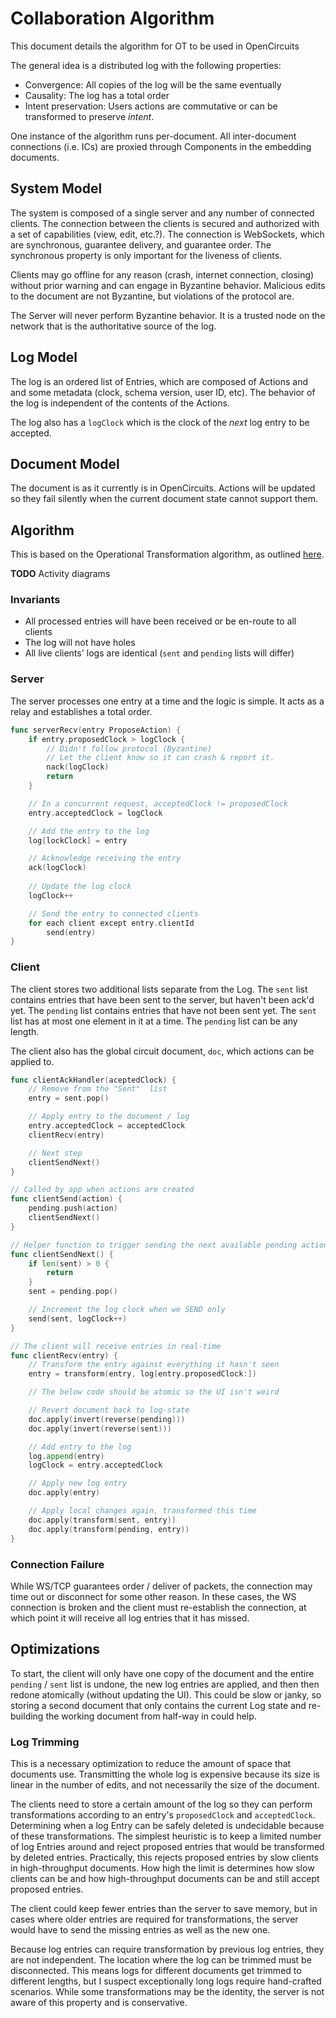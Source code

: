 # Collaboration Algorithm
This document details the algorithm for OT to be used in OpenCircuits

The general idea is a distributed log with the following properties:
- Convergence: All copies of the log will be the same eventually
- Causality: The log has a total order
- Intent preservation: Users actions are commutative or can be transformed to preserve _intent_.

One instance of the algorithm runs per-document.  All inter-document connections (i.e. ICs) are proxied through Components in the embedding documents.

## System Model
The system is composed of a single server and any number of connected clients.  The connection between the clients is secured and authorized with a set of capabilities (view, edit, etc.?).  The connection is WebSockets, which are synchronous, guarantee delivery, and guarantee order.  The synchronous property is only important for the liveness of clients.

Clients may go offline for any reason (crash, internet connection, closing) without prior warning and can engage in Byzantine behavior.  Malicious edits to the document are not Byzantine, but violations of the protocol are.

The Server will never perform Byzantine behavior.  It is a trusted node on the network that is the authoritative source of the log.

## Log Model
The log is an ordered list of Entries, which are composed of Actions and and some metadata (clock, schema version, user ID, etc).  The behavior of the log is independent of the contents of the Actions.

The log also has a `logClock` which is the clock of the _next_ log entry to be accepted.

## Document Model
The document is as it currently is in OpenCircuits.  Actions will be updated so they fail silently when the current document state cannot support them.

## Algorithm
This is based on the Operational Transformation algorithm, as outlined [here](https://medium.com/coinmonks/operational-transformations-as-an-algorithm-for-automatic-conflict-resolution-3bf8920ea447).

**TODO** Activity diagrams

### Invariants
- All processed entries will have been received or be en-route to all clients
- The log will not have holes
- All live clients' logs are identical (`sent` and `pending` lists will differ)

### Server
The server processes one entry at a time and the logic is simple.  It acts as a relay and establishes a total order.

```go
func serverRecv(entry ProposeAction) {
    if entry.proposedClock > logClock {
        // Didn't follow protocol (Byzantine)
        // Let the client know so it can crash & report it.
        nack(logClock)
        return
    }

    // In a concurrent request, acceptedClock != proposedClock
    entry.acceptedClock = logClock

    // Add the entry to the log
    log[lockClock] = entry

    // Acknowledge receiving the entry
    ack(logClock)
    
    // Update the log clock
    logClock++

    // Send the entry to connected clients
    for each client except entry.clientId
        send(entry)
}
```

### Client
The client stores two additional lists separate from the Log.  The `sent` list contains entries that have been sent to the server, but haven't been ack'd yet.  The `pending` list contains entries that have not been sent yet.  The `sent` list has at most one element in it at a time.  The `pending` list can be any length.

The client also has the global circuit document, `doc`, which actions can be applied to.


```go
func clientAckHandler(aceptedClock) {
    // Remove from the "Sent"  list
    entry = sent.pop()

    // Apply entry to the document / log
    entry.acceptedClock = acceptedClock
    clientRecv(entry)

    // Next step
    clientSendNext()
}

// Called by app when actions are created
func clientSend(action) {
    pending.push(action)
    clientSendNext()
}

// Helper function to trigger sending the next available pending action
func clientSendNext() {
    if len(sent) > 0 {
        return
    }
    sent = pending.pop()

    // Increment the log clock when we SEND only
    send(sent, logClock++)
}

// The client will receive entries in real-time
func clientRecv(entry) { 
    // Transform the entry against everything it hasn't seen
    entry = transform(entry, log[entry.proposedClock:])

    // The below code should be atomic so the UI isn't weird

    // Revert document back to log-state
    doc.apply(invert(reverse(pending)))
    doc.apply(invert(reverse(sent)))

    // Add entry to the log
    log.append(entry)
    logClock = entry.acceptedClock

    // Apply new log entry
    doc.apply(entry)

    // Apply local changes again, transformed this time
    doc.apply(transform(sent, entry))
    doc.apply(transform(pending, entry))
}
```

### Connection Failure
While WS/TCP guarantees order / deliver of packets, the connection may time out or disconnect for some other reason.  In these cases, the WS connection is broken and the client must re-establish the connection, at which point it will receive all log entries that it has missed.

## Optimizations
To start, the client will only have one copy of the document and the entire `pending` / `sent` list is undone, the new log entries are applied, and then then redone atomically (without updating the UI).  This could be slow or janky, so storing a second document that only contains the current Log state and re-building the working document from half-way in could help.

### Log Trimming
This is a necessary optimization to reduce the amount of space that documents use.  Transmitting the whole log is expensive because its size is linear in the number of edits, and not necessarily the size of the document.

The clients need to store a certain amount of the log so they can perform transformations according to an entry's `proposedClock` and `acceptedClock`.  Determining when a log Entry can be safely deleted is undecidable because of these transformations.  The simplest heuristic is to keep a limited number of log Entries around and reject proposed entries that would be transformed by deleted entries.  Practically, this rejects proposed entries by slow clients in high-throughput documents.  How high the limit is determines how slow clients can be and how high-throughput documents can be and still accept proposed entries.

The client could keep fewer entries than the server to save memory, but in cases where older entries are required for transformations, the server would have to send the missing entries as well as the new one.

Because log entries can require transformation by previous log entries, they are not independent.  The location where the log can be trimmed must be disconnected.  This means logs for different documents get trimmed to different lengths, but I suspect exceptionally long logs require hand-crafted scenarios.  While some transformations may be the identity, the server is not aware of this property and is conservative.
